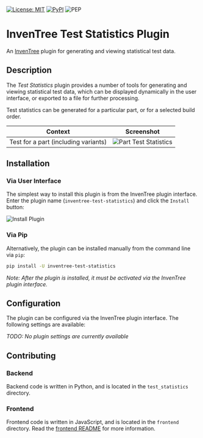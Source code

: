 [![License: MIT](https://img.shields.io/badge/License-MIT-yellow.svg)](https://opensource.org/licenses/MIT)
[![PyPI](https://img.shields.io/pypi/v/inventree-test-statistics)](https://pypi.org/project/inventree-test-statistics/)
![PEP](https://github.com/inventree/inventree-test-statistics/actions/workflows/pep.yaml/badge.svg)


# InvenTree Test Statistics Plugin

An [InvenTree](https://inventree.org) plugin for generating and viewing statistical test data.

## Description

The *Test Statistics* plugin provides a number of tools for generating and viewing statistical test data, which can be displayed dynamically in the user interface, or exported to a file for further processing.

Test statistics can be generated for a particular part, or for a selected build order.

| Context | Screenshot |
| --- | --- |
| Test for a part (including variants) | ![Part Test Statistics](docs/img/part_stats.png) |

## Installation

### Via User Interface

The simplest way to install this plugin is from the InvenTree plugin interface. Enter the plugin name (`inventree-test-statistics`) and click the `Install` button:

![Install Plugin](docs/img/install.png)

### Via Pip

Alternatively, the plugin can be installed manually from the command line via `pip`:

```bash
pip install -U inventree-test-statistics
```

*Note: After the plugin is installed, it must be activated via the InvenTree plugin interface.*

## Configuration

The plugin can be configured via the InvenTree plugin interface. The following settings are available:

*TODO: No plugin settings are currently available*

## Contributing

### Backend

Backend code is written in Python, and is located in the `test_statistics` directory.

### Frontend

Frontend code is written in JavaScript, and is located in the `frontend` directory. Read the [frontend README](frontend/README.md) for more information.
